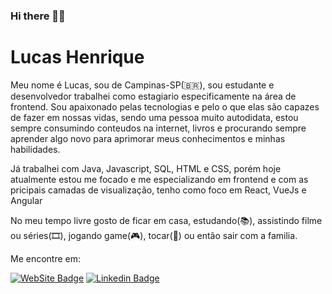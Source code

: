 ### Hi there 👋😄

# Lucas Henrique

Meu nome é Lucas, sou de Campinas-SP(🇧🇷), sou estudante e desenvolvedor trabalhei como estagiario especificamente na área de frontend.
Sou apaixonado pelas tecnologias e pelo o que elas são capazes de fazer em nossas vidas, sendo uma pessoa muito autodidata, estou sempre consumindo conteudos na internet, livros e procurando sempre aprender algo novo para aprimorar meus conhecimentos e minhas habilidades.

Já trabalhei com Java, Javascript, SQL, HTML e CSS, porém hoje atualmente estou me focado e me especializando em frontend e com as pricipais camadas de visualização,
tenho como foco em React, VueJs e Angular

No meu tempo livre gosto de ficar em casa, estudando(📚), assistindo filme ou séries(🎞️), jogando game(🎮), tocar(🎻) ou então sair com a familia.

Me encontre em:

[![WebSite Badge](https://img.shields.io/badge/Website-lucasblanco.com-black)](https://lucasblanco.gq)
[![Linkedin Badge](https://img.shields.io/badge/-LinkedIn-blue?style=flat-square&logo=Linkedin&logoColor=white&link=https://www.linkedin.com/in/lucas-henrique-blanco/)](https://www.linkedin.com/in/lucas-henrique-blanco/)

<!--<a href="https://www.instagram.com/lucas_ablanco/">
  <img align="left" alt="Rafael Instagram" width="22px" src="https://cdn.jsdelivr.net/npm/simple-icons@v3/icons/instagram.svg" />
</a>
<a href="https://discord.gg/mDxpEh">
  <img align="left" alt="uMago Discord" width="22px" src="https://cdn.jsdelivr.net/npm/simple-icons@v3/icons/discord.svg" />
</a>

<!--
**lblanco1/lblanco1** is a ✨ _special_ ✨ repository because its `README.md` (this file) appears on your GitHub profile.

Here are some ideas to get you started:

- 🔭 I’m currently working on ...
- 🌱 I’m currently learning ...
- 👯 I’m looking to collaborate on ...
- 🤔 I’m looking for help with ...
- 💬 Ask me about ...
- 📫 How to reach me: ...
- 😄 Pronouns: ...
- ⚡ Fun fact: ...
-->

